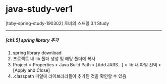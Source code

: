 # java-study-ver1
[toby-spring-study-190302] 토비의 스프링 3.1 Study 

<hr/>

##### [ch1.5] spring library 추가 

1. spring library download  
2. 프로젝트 내 lib 폴더 생성 및 해당 폴더에 복사 
3. Project > Properties > Java Build Path > [Add JARS...] > lib 내 파일 선택 > [Apply and Close]
4. .classpath 파일에 라이브러리들이 추가된 것을 확인할 수 있음

